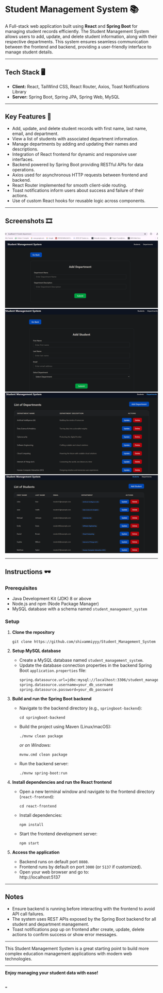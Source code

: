 
# Student Management System 📚

A Full-stack web application built using **React** and **Spring Boot** for managing student records efficiently. The Student Management System allows users to add, update, and delete student information, along with their respective departments. This system ensures seamless communication between the frontend and backend, providing a user-friendly interface to manage student details.

---

## Tech Stack 🖥

- **Client:** React, TailWind CSS, React Router, Axios, Toast Notifications Library  
- **Server:** Spring Boot, Spring JPA, Spring Web, MySQL  

---

## Key Features 🎇

- Add, update, and delete student records with first name, last name, email, and department.  
- View a list of students with associated department information.  
- Manage departments by adding and updating their names and descriptions.  
- Integration of React frontend for dynamic and responsive user interfaces.  
- Backend powered by Spring Boot providing RESTful APIs for data operations.  
- Axios used for asynchronous HTTP requests between frontend and backend.  
- React Router implemented for smooth client-side routing.  
- Toast notifications inform users about success and failure of their actions.  
- Use of custom React hooks for reusable logic across components.  

---

## Screenshots 🎞

![Dashboard](Resources/add_dep.png)  
![Add Student](Resources/add_std.png)  
![Department List](Resources/dept.png)  
![Student List](Resources/students.png)  

---

## Instructions 🕶

### Prerequisites
- Java Development Kit (JDK) 8 or above  
- Node.js and npm (Node Package Manager)  
- MySQL database with a schema named `student_management_system`  

### Setup

1. **Clone the repository**  
   ```
   git clone https://github.com/shivammiyyy/Student_Management_System
   ```

2. **Setup MySQL database**  
   - Create a MySQL database named `student_management_system`.  
   - Update the database connection properties in the backend Spring Boot `application.properties` file:
     ```
     spring.datasource.url=jdbc:mysql://localhost:3306/student_management_system
     spring.datasource.username=your_db_username
     spring.datasource.password=your_db_password
     ```

3. **Build and run the Spring Boot backend**  
   - Navigate to the backend directory (e.g., `springboot-backend`):  
     ```
     cd springboot-backend
     ```
   - Build the project using Maven (Linux/macOS):  
     ```
     ./mvnw clean package
     ```  
     *or on Windows:*  
     ```
     mvnw.cmd clean package
     ```
   - Run the backend server:  
     ```
     ./mvnw spring-boot:run
     ```

4. **Install dependencies and run the React frontend**  
   - Open a new terminal window and navigate to the frontend directory (`react-frontend`):  
     ```
     cd react-frontend
     ```
   - Install dependencies:  
     ```
     npm install
     ```
   - Start the frontend development server:  
     ```
     npm start
     ```

5. **Access the application**  
   - Backend runs on default port `8080`.  
   - Frontend runs by default on port `3000` (or `5137` if customized).  
   - Open your web browser and go to:  
     http://localhost:5137
     

---

## Notes

- Ensure backend is running before interacting with the frontend to avoid API call failures.  
- The system uses REST APIs exposed by the Spring Boot backend for all student and department management.  
- Toast notifications pop up on frontend after create, update, delete actions to confirm success or show error messages.  

---

This Student Management System is a great starting point to build more complex education management applications with modern web technologies.

---

**Enjoy managing your student data with ease!**  
```

=
